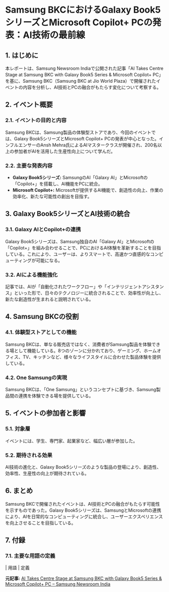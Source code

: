 # Samsung BKCにおけるGalaxy Book5シリーズとMicrosoft Copilot+ PCの発表：AI技術の最前線

## 1. はじめに

本レポートは、Samsung Newsroom Indiaで公開された記事「AI Takes Centre Stage at Samsung BKC with Galaxy Book5 Series & Microsoft Copilot+ PC」を基に、Samsung BKC（Samsung BKC at Jio World Plaza）で開催されたイベントの内容を分析し、AI技術とPCの融合がもたらす変化について考察する。

## 2. イベント概要

### 2.1. イベントの目的と内容

Samsung BKCは、Samsung製品の体験型ストアであり、今回のイベントでは、Galaxy Book5シリーズとMicrosoft Copilot+ PCの発表が中心となった。インフルエンサーのAnsh Mehra氏によるAIマスタークラスが開催され、200名以上の参加者がAIを活用した生産性向上について学んだ。

### 2.2. 主要な発表内容

* **Galaxy Book5シリーズ:** SamsungのAI「Galaxy AI」とMicrosoftの「Copilot+」を搭載し、AI機能をPCに統合。
* **Microsoft Copilot+:** Microsoftが提供するAI機能で、創造性の向上、作業の効率化、新たな可能性の創出を目指す。

## 3. Galaxy Book5シリーズとAI技術の統合

### 3.1. Galaxy AIとCopilot+の連携

Galaxy Book5シリーズは、Samsung独自のAI「Galaxy AI」とMicrosoftの「Copilot+」を組み合わせることで、PCにおけるAI体験を革新することを目指している。これにより、ユーザーは、よりスマートで、高速かつ直感的なコンピューティングが可能になる。

### 3.2. AIによる機能強化

記事では、AIが「自動化されたワークフロー」や「インテリジェントアシスタンス」といった形で、日々のテクノロジーに統合されることで、効率性が向上し、新たな創造性が生まれると説明されている。

## 4. Samsung BKCの役割

### 4.1. 体験型ストアとしての機能

Samsung BKCは、単なる販売店ではなく、消費者がSamsung製品を体験できる場として機能している。8つのゾーンに分かれており、ゲーミング、ホームオフィス、TV、キッチンなど、様々なライフスタイルに合わせた製品体験を提供している。

### 4.2. One Samsungの実現

Samsung BKCは、「One Samsung」というコンセプトに基づき、Samsung製品間の連携を体験できる場を提供している。

## 5. イベントの参加者と影響

### 5.1. 対象層

イベントには、学生、専門家、起業家など、幅広い層が参加した。

### 5.2. 期待される効果

AI技術の進化と、Galaxy Book5シリーズのような製品の登場により、創造性、効率性、生産性の向上が期待されている。

## 6. まとめ

Samsung BKCで開催されたイベントは、AI技術とPCの融合がもたらす可能性を示すものであった。Galaxy Book5シリーズは、SamsungとMicrosoftの連携により、AIを日常的なコンピューティングに統合し、ユーザーエクスペリエンスを向上させることを目指している。

## 7. 付録

### 7.1. 主要な用語の定義

| 用語 | 定義 

**元記事:** [AI Takes Centre Stage at Samsung BKC with Galaxy Book5 Series & Microsoft Copilot+ PC – Samsung Newsroom India](https://news.samsung.com/in/ai-takes-centre-stage-at-samsung-bkc-with-galaxy-book5-series-microsoft-copilot-pc)